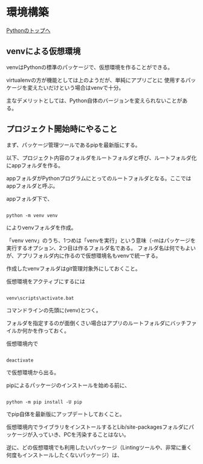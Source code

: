 # 環境構築

[Pythonのトップへ](./../index.md)

## venvによる仮想環境

venvはPythonの標準のパッケージで、仮想環境を作ることができる。

virtualenvの方が機能としては上のようだが、単純にアプリごとに
使用するパッケージを変えたいだけという場合はvenvで十分。

主なデメリットとしては、Python自体のバージョンを変えられないことがある。

## プロジェクト開始時にやること

まず、パッケージ管理ツールであるpipを最新版にする。

以下、プロジェクト内容のフォルダをルートフォルダと呼び、ルートフォルダ化にappフォルダを作る。

appフォルダがPythonプログラムにとってのルートフォルダとなる。ここではappフォルダと呼ぶ。

appフォルダ下で、

```console

python -m venv venv

```

によりvenvフォルダを作成。

「venv venv」のうち、1つめは「venvを実行」という意味（-mはパッケージを実行するオプション、2つ目は作るフォルダ名である。
フォルダ名は何でもよいが、アプリフォルダ内に作るので仮想環境名もvenvで統一する。

作成したvenvフォルダはgit管理対象外にしておくこと。

仮想環境をアクティブにするには

```console

venv\scripts\activate.bat

```

コマンドラインの先頭に(venv)とつく。

フォルダを指定するのが面倒くさい場合はアプリのルートフォルダにバッチファイルか何かを作っておく。

仮想環境内で

```console

deactivate

```

で仮想環境から出る。

pipによるパッケージのインストールを始める前に、

```console

python -m pip install -U pip

```

でpip自体を最新版にアップデートしておくこと。

仮想環境内でライブラリをインストールするとLib/site-packagesフォルダにパッケージが入っていき、PCを汚染することはない。

逆に、どの仮想環境でも利用したいパッケージ（Lintingツールや、非常に重く何度もインストールしたくないパッケージ）は、

